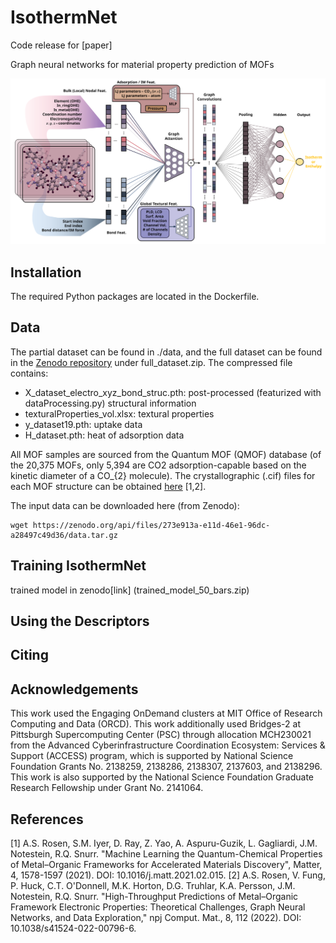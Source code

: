 # IsothermNet
Code release for [paper]

Graph neural networks for material property prediction of MOFs

![Alt text](figs/main.svg)

## Installation

The required Python packages are located in the Dockerfile. 

## Data

The partial dataset can be found in ./data, and the full dataset can be found in the [Zenodo repository](link) under full_dataset.zip. The compressed file contains: 
- X_dataset_electro_xyz_bond_struc.pth: post-processed (featurized with dataProcessing.py) structural information
- texturalProperties_vol.xlsx: textural properties
- y_dataset19.pth: uptake data
- H_dataset.pth: heat of adsorption data

All MOF samples are sourced from the Quantum MOF (QMOF) database (of the 20,375 MOFs, only 5,394 are CO2 adsorption-capable based on the kinetic diameter of a CO_{2} molecule). The crystallographic (.cif) files for each MOF structure can be obtained [here](https://github.com/Andrew-S-Rosen/QMOF/) [1,2].

The input data can be downloaded here (from Zenodo):
```
wget https://zenodo.org/api/files/273e913a-e11d-46e1-96dc-a28497c49d36/data.tar.gz
```

## Training IsothermNet

trained model in zenodo[link] (trained_model_50_bars.zip)

## Using the Descriptors


## Citing


## Acknowledgements
This work used the Engaging OnDemand clusters at MIT Office of Research Computing and Data (ORCD). This work additionally used Bridges-2 at Pittsburgh Supercomputing Center (PSC) through allocation MCH230021 from the Advanced Cyberinfrastructure Coordination Ecosystem: Services & Support (ACCESS) program, which is supported by National Science Foundation Grants No. 2138259, 2138286, 2138307, 2137603, and 2138296. This work is also supported by the National Science Foundation Graduate Research Fellowship under Grant No. 2141064. 

## References
[1] A.S. Rosen, S.M. Iyer, D. Ray, Z. Yao, A. Aspuru-Guzik, L. Gagliardi, J.M. Notestein, R.Q. Snurr. "Machine Learning the Quantum-Chemical Properties of Metal–Organic Frameworks for Accelerated Materials Discovery", Matter, 4, 1578-1597 (2021). DOI: 10.1016/j.matt.2021.02.015.
[2] A.S. Rosen, V. Fung, P. Huck, C.T. O'Donnell, M.K. Horton, D.G. Truhlar, K.A. Persson, J.M. Notestein, R.Q. Snurr. "High-Throughput Predictions of Metal–Organic Framework Electronic Properties: Theoretical Challenges, Graph Neural Networks, and Data Exploration," npj Comput. Mat., 8, 112 (2022). DOI: 10.1038/s41524-022-00796-6.
